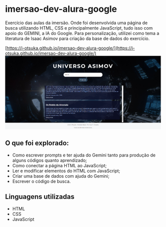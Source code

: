 # imersao-dev-alura-google

Exercício das aulas da imersão.
Onde foi desenvolvida uma página de busca utilizando HTML, CSS e principalmente JavaScript, tudo isso com apoio do GEMINI, a IA do Google.
Para personalização, utilizei como tema a literatura de Isaac Asimov para criação da base de dados do exercício.

[https://i-otsuka.github.io/imersao-dev-alura-google/](https://i-otsuka.github.io/imersao-dev-alura-google/)
![Captura de tela do exercicio das Aulas](https://github.com/i-otsuka/imersao-dev-alura-google/blob/6dab8e4b3d2d11d3e23aa43e2c29297326d5b9da/Captura%20de%20tela%202024-09-07%20144423.png)

## O que foi explorado:
- Como escrever prompts e ter ajuda do Gemini tanto para produção de alguns códigos quanto aprendizado;
- Como conectar a página HTML ao JavaScript;
- Ler e modificar elementos do HTML com JavaScript;
- Criar uma base de dados com ajuda do Gemini;
- Escrever o código de busca.

## Linguagens utilizadas
- HTML
- CSS
- JavaScript
